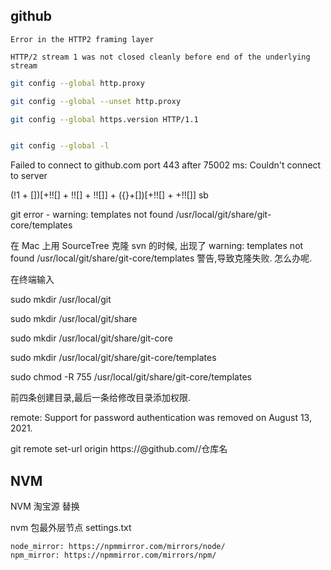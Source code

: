 ## github

`Error in the HTTP2 framing layer`


`HTTP/2 stream 1 was not closed cleanly before end of the underlying stream`


```bash
git config --global http.proxy

git config --global --unset http.proxy

git config --global https.version HTTP/1.1


git config --global -l
```

Failed to connect to github.com port 443 after 75002 ms: Couldn't connect to server



(!1 + [])[+!![] + !![] + !![]] + ({}+[])[+!![] + +!![]]
sb




git error - warning: templates not found /usr/local/git/share/git-core/templates

在 Mac 上用 SourceTree 克隆 svn 的时候, 出现了 warning: templates not found /usr/local/git/share/git-core/templates 警告,导致克隆失败. 怎么办呢.

在终端输入 

sudo mkdir /usr/local/git

sudo mkdir /usr/local/git/share

sudo mkdir /usr/local/git/share/git-core

sudo mkdir /usr/local/git/share/git-core/templates

sudo chmod -R 755 /usr/local/git/share/git-core/templates

前四条创建目录,最后一条给修改目录添加权限.



remote: Support for password authentication was removed on August 13, 2021.



git remote set-url origin https://<token>@github.com/<name>/仓库名



## NVM

NVM  淘宝源 替换

nvm 包最外层节点
settings.txt

```
node_mirror: https://npmmirror.com/mirrors/node/
npm_mirror: https://npmmirror.com/mirrors/npm/
```

